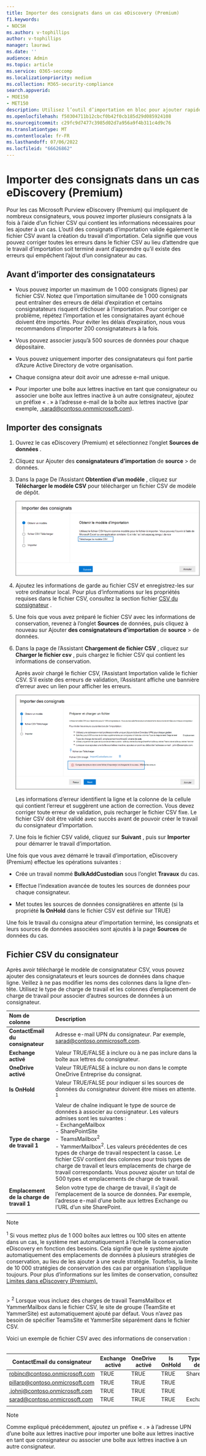 ```yaml
---
title: Importer des consignats dans un cas eDiscovery (Premium)
f1.keywords:
- NOCSH
ms.author: v-tophillips
author: v-tophillips
manager: laurawi
ms.date: ''
audience: Admin
ms.topic: article
ms.service: O365-seccomp
ms.localizationpriority: medium
ms.collection: M365-security-compliance
search.appverid:
- MOE150
- MET150
description: Utilisez l’outil d’importation en bloc pour ajouter rapidement plusieurs consignats et leurs sources de données associées à un cas dans Microsoft Purview eDiscovery (Premium).
ms.openlocfilehash: f50304711b12cbcf0b42f0cb185d29d085924108
ms.sourcegitcommit: c29fc9d7477c3985d02d7a956a9f4b311c4d9c76
ms.translationtype: MT
ms.contentlocale: fr-FR
ms.lasthandoff: 07/06/2022
ms.locfileid: "66626862"
---
```

# <a name="import-custodians-to-an-ediscovery-premium-case"></a>Importer des consignats dans un cas eDiscovery (Premium)

Pour les cas Microsoft Purview eDiscovery (Premium) qui impliquent de nombreux consignateurs, vous pouvez importer plusieurs consignats à la fois à l’aide d’un fichier CSV qui contient les informations nécessaires pour les ajouter à un cas. L’outil des consignats d’importation valide également le fichier CSV avant la création du travail d’importation. Cela signifie que vous pouvez corriger toutes les erreurs dans le fichier CSV au lieu d’attendre que le travail d’importation soit terminé avant d’apprendre qu’il existe des erreurs qui empêchent l’ajout d’un consignateur au cas.

## <a name="before-you-import-custodians"></a>Avant d’importer des consignatateurs

- Vous pouvez importer un maximum de 1 000 consignats (lignes) par fichier CSV. Notez que l’importation simultanée de 1 000 consignats peut entraîner des erreurs de délai d’expiration et certains consignatateurs risquent d’échouer à l’importation. Pour corriger ce problème, répétez l’importation et les consignataires ayant échoué doivent être importés. Pour éviter les délais d’expiration, nous vous recommandons d’importer 200 consignatateurs à la fois.

- Vous pouvez associer jusqu’à 500 sources de données pour chaque dépositaire.  

- Vous pouvez uniquement importer des consignatateurs qui font partie d’Azure Active Directory de votre organisation.

- Chaque consigna ateur doit avoir une adresse e-mail unique.

- Pour importer une boîte aux lettres inactive en tant que consignateur ou associer une boîte aux lettres inactive à un autre consignateur, ajoutez un préfixe « . » à l’adresse e-mail de la boîte aux lettres inactive (par exemple, .sarad@contoso.onmmicrosoft.com).

## <a name="import-custodians"></a>Importer des consignats

1. Ouvrez le cas eDiscovery (Premium) et sélectionnez l’onglet **Sources de données** .

2. Cliquez sur Ajouter des **consignatateurs d’importation** de **source** >  de données.

3. Dans la page De l’Assistant **Obtention d’un modèle** , cliquez sur **Télécharger le modèle CSV** pour télécharger un fichier CSV de modèle de dépôt.

   ![Téléchargez un modèle CSV à partir de la page de menu volant Importer les consignats.](../media/ImportCustodians1.png)

4. Ajoutez les informations de garde au fichier CSV et enregistrez-les sur votre ordinateur local. Pour plus d’informations sur les propriétés requises dans le fichier CSV, consultez la section fichier [CSV du consignateur](#custodian-csv-file) .

5. Une fois que vous avez préparé le fichier CSV avec les informations de conservation, revenez à l’onglet **Sources** de données, puis cliquez à nouveau sur Ajouter **des consignatateurs d’importation** de **source** >  de données.

6. Dans la page de l’Assistant **Chargement de fichier CSV** , cliquez sur **Charger le fichier csv** , puis chargez le fichier CSV qui contient les informations de conservation.

   Après avoir chargé le fichier CSV, l’Assistant Importation valide le fichier CSV. S’il existe des erreurs de validation, l’Assistant affiche une bannière d’erreur avec un lien pour afficher les erreurs.

   ![Bannière d’erreur de validation avec lien vers plus d’informations.](../media/ImportCustodians2.png)

   Les informations d’erreur identifient la ligne et la colonne de la cellule qui contient l’erreur et suggèrent une action de correction. Vous devez corriger toute erreur de validation, puis recharger le fichier CSV fixe. Le fichier CSV doit être validé avec succès avant de pouvoir créer le travail du consignateur d’importation.

7. Une fois le fichier CSV validé, cliquez sur **Suivant** , puis sur **Importer** pour démarrer le travail d’importation.

Une fois que vous avez démarré le travail d’importation, eDiscovery (Premium) effectue les opérations suivantes :

- Crée un travail nommé **BulkAddCustodian** sous l’onglet **Travaux** du cas.

- Effectue l’indexation avancée de toutes les sources de données pour chaque consignateur.

- Met toutes les sources de données consignatières en attente (si la propriété **Is OnHold** dans le fichier CSV est définie sur TRUE)

Une fois le travail du consigna ateur d’importation terminé, les consignats et leurs sources de données associées sont ajoutés à la page **Sources** de données du cas.

## <a name="custodian-csv-file"></a>Fichier CSV du consignateur

Après avoir téléchargé le modèle de consignatateur CSV, vous pouvez ajouter des consignatateurs et leurs sources de données dans chaque ligne. Veillez à ne pas modifier les noms des colonnes dans la ligne d’en-tête. Utilisez le type de charge de travail et les colonnes d’emplacement de charge de travail pour associer d’autres sources de données à un consignateur.

| Nom de colonne|Description|
|:------- |:------------------------------------------------------------|
|**ContactEmail du consignateur**     |Adresse e-mail UPN du consignateur. Par exemple, sarad@contoso.onmicrosoft.com.           |
|**Exchange activé** | Valeur TRUE/FALSE à inclure ou à ne pas inclure dans la boîte aux lettres du consignateur.      |
|**OneDrive activé** | Valeur TRUE/FALSE à inclure ou non dans le compte OneDrive Entreprise du consignat. |
|**Is OnHold**        | Valeur TRUE/FALSE pour indiquer si les sources de données du consignateur doivent être mises en attente. <sup>1</sup>     |
|**Type de charge de travail 1**         |Valeur de chaîne indiquant le type de source de données à associer au consignateur. Les valeurs admises sont les suivantes : <br/>- ExchangeMailbox<br/> - SharePointSite<br/>- TeamsMailbox<sup>2</sup><br/>- YammerMailbox<sup>2</sup>. Les valeurs précédentes de ces types de charge de travail respectent la casse. Le fichier CSV contient des colonnes pour trois types de charge de travail et leurs emplacements de charge de travail correspondants. Vous pouvez ajouter un total de 500 types et emplacements de charge de travail.|
|**Emplacement de la charge de travail 1**     | Selon votre type de charge de travail, il s’agit de l’emplacement de la source de données. Par exemple, l’adresse e-mail d’une boîte aux lettres Exchange ou l’URL d’un site SharePoint. |
|||

> [!NOTE]
> <sup>1</sup> Si vous mettez plus de 1 000 boîtes aux lettres ou 100 sites en attente dans un cas, le système met automatiquement à l’échelle la conservation eDiscovery en fonction des besoins. Cela signifie que le système ajoute automatiquement des emplacements de données à plusieurs stratégies de conservation, au lieu de les ajouter à une seule stratégie. Toutefois, la limite de 10 000 stratégies de conservation des cas par organisation s’applique toujours. Pour plus d’informations sur les limites de conservation, consultez [Limites dans eDiscovery (Premium).](limits-ediscovery20.md#hold-limits)
<br>
> <sup>2</sup> Lorsque vous incluez des charges de travail TeamsMailbox et YammerMailbox dans le fichier CSV, le site de groupe (TeamSite et YammerSite) est automatiquement ajouté par défaut. Vous n’avez pas besoin de spécifier TeamsSite et YammerSite séparément dans le fichier CSV.

Voici un exemple de fichier CSV avec des informations de conservation :<br/><br/>

|ContactEmail du consignateur      | Exchange activé | OneDrive activé | Is OnHold | Type de charge de travail 1 | Emplacement de la charge de travail 1             |
| ----------------- | ---------------- | ---------------- | --------- | -------------- | ------------------------------ |
|robinc@contoso.onmicrosoft.com | TRUE             | TRUE             | TRUE      | SharePointSite | https://contoso.sharepoint.com |
|pillarp@contoso.onmicrosoft.com | TRUE             | TRUE             | TRUE      | |  |
|.johnj@contoso.onmicrosoft.com|TRUE|TRUE|TRUE||
|sarad@contoso.onmicrosoft.com|TRUE|TRUE|TRUE|ExchangeMailbox|.saradavis@contoso.onmicrosoft.com
||||||

> [!NOTE]
> Comme expliqué précédemment, ajoutez un préfixe « . » à l’adresse UPN d’une boîte aux lettres inactive pour importer une boîte aux lettres inactive en tant que consignateur ou associer une boîte aux lettres inactive à un autre consignateur.
